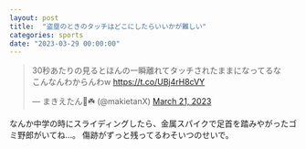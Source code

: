 ```yaml
---
layout: post
title:  "盗塁のときのタッチはどこにしたらいいかが難しい"
categories: sports
date: "2023-03-29 00:00:00"
---
```


<blockquote class="twitter-tweet tw-align-center"><p lang="ja" dir="ltr">30秒あたりの見るとほんの一瞬離れてタッチされたままになってるな<br>こんなんわからんわw <a href="https://t.co/UBj4rH8cVY">https://t.co/UBj4rH8cVY</a></p>&mdash; まきえたん🥦☘️ (@makietanX) <a href="https://twitter.com/makietanX/status/1638056104700809217?ref_src=twsrc%5Etfw">March 21, 2023</a></blockquote> <script async src="https://platform.twitter.com/widgets.js" charset="utf-8"></script>

なんか中学の時にスライディングしたら、金属スパイクで足首を踏みやがったゴミ野郎がいてね...。
傷跡がずっと残ってるわそいつのせいで。

